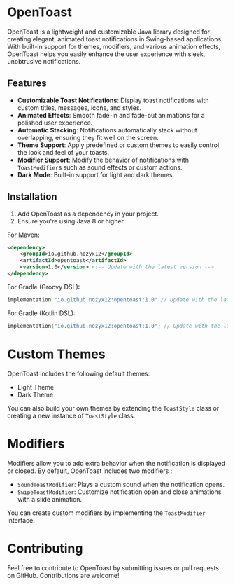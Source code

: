# OpenToast

OpenToast is a lightweight and customizable Java library designed for creating elegant, animated toast notifications in Swing-based applications. With built-in support for themes, modifiers, and various animation effects, OpenToast helps you easily enhance the user experience with sleek, unobtrusive notifications.

## Features

- **Customizable Toast Notifications**: Display toast notifications with custom titles, messages, icons, and styles.
- **Animated Effects**: Smooth fade-in and fade-out animations for a polished user experience.
- **Automatic Stacking**: Notifications automatically stack without overlapping, ensuring they fit well on the screen.
- **Theme Support**: Apply predefined or custom themes to easily control the look and feel of your toasts.
- **Modifier Support**: Modify the behavior of notifications with `ToastModifier`s such as sound effects or custom actions.
- **Dark Mode**: Built-in support for light and dark themes.

## Installation

1. Add OpenToast as a dependency in your project.
2. Ensure you're using Java 8 or higher.

For Maven:
```xml
<dependency>
    <groupId>io.github.nozyx12</groupId>
    <artifactId>opentoast</artifactId>
    <version>1.0</version> <!-- Update with the latest version -->
</dependency>
```

For Gradle (Groovy DSL):
```groovy
implementation "io.github.nozyx12:opentoast:1.0" // Update with the latest version
```

For Gradle (Kotlin DSL):
```kotlin
implementation("io.github.nozyx12:opentoast:1.0") // Update with the latest version
```

# Custom Themes

OpenToast includes the following default themes:

- Light Theme
- Dark Theme

You can also build your own themes by extending the `ToastStyle` class or creating a new instance of `ToastStyle` class.

# Modifiers

Modifiers allow you to add extra behavior when the notification is displayed or closed.
By default, OpenToast includes two modifiers :
- `SoundToastModifier`: Plays a custom sound when the notification opens.
- `SwipeToastModifier`: Customize notification open and close animations with a slide animation.

You can create custom modifiers by implementing the `ToastModifier` interface.

# Contributing

Feel free to contribute to OpenToast by submitting issues or pull requests on GitHub. Contributions are welcome!
